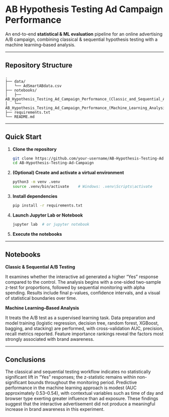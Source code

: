 # AB Hypothesis Testing Ad Campaign Performance

An end-to-end **statistical & ML evaluation** pipeline for an online advertising A/B campaign, combining classical & sequential hypothesis testing with a machine learning–based analysis.

---

## Repository Structure

```plain
.
├── data/
│   └── AdSmartABdata.csv
├── notebooks/
│   ├── AB_Hypothesis_Testing_Ad_Campaign_Performance_(Classic_and_Sequential_AB_Testing_Analysis).ipynb
│   └── AB_Hypothesis_Testing_Ad_Campaign_Performance_(Machine_Learning_Analysis).ipynb
├── requirements.txt
└── README.md
```

---

## Quick Start

1. **Clone the repository**

   ```bash
   git clone https://github.com/your-username/AB-Hypothesis-Testing-Ad-Campaign.git
   cd AB-Hypothesis-Testing-Ad-Campaign
   ```

2. **(Optional) Create and activate a virtual environment**

   ```bash
   python3 -m venv .venv
   source .venv/bin/activate    # Windows: .venv\Scripts\activate
   ```

3. **Install dependencies**

   ```bash
   pip install -r requirements.txt
   ```

4. **Launch Jupyter Lab or Notebook**

   ```bash
   jupyter lab  # or jupyter notebook
   ```

5. **Execute the notebooks**

---

## Notebooks

**Classic & Sequential A/B Testing**

It examines whether the interactive ad generated a higher “Yes” response compared to the control. The analysis begins with a one-sided two-sample z-test for proportions, followed by sequential monitoring with alpha spending. Results include final p-values, confidence intervals, and a visual of statistical boundaries over time.

**Machine Learning–Based Analysis**

It treats the A/B test as a supervised learning task. Data preparation and model training (logistic regression, decision tree, random forest, XGBoost, bagging, and stacking) are performed, with cross-validation AUC, precision, recall metrics reported. Feature importance rankings reveal the factors most strongly associated with brand awareness.

---

## Conclusions

The classical and sequential testing workflow indicates no statistically significant lift in “Yes” responses; the z-statistic remains within non-significant bounds throughout the monitoring period. Predictive performance in the machine learning approach is modest (AUC approximately 0.53–0.54), with contextual variables such as time of day and browser type exerting greater influence than ad exposure. These findings suggest that the interactive advertisement did not produce a meaningful increase in brand awareness in this experiment.
